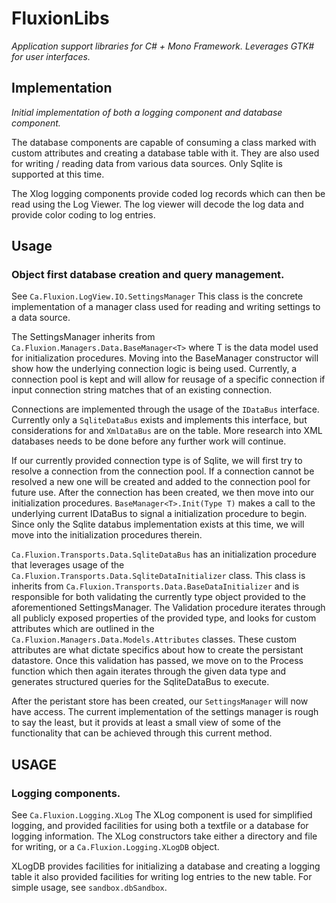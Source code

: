 # FluxionLibs 
*Application support libraries for C# + Mono Framework.  Leverages GTK# for user interfaces.*

## Implementation
*Initial implementation of both a logging component and database component.*

The database components are capable of consuming a class marked with custom attributes and creating a database table with it. They are also used for writing / reading data from various data sources.  Only Sqlite is supported at this time.

The Xlog logging components provide coded log records which can then be read using the Log Viewer.  The log viewer will decode the log data and provide color coding to log entries.

## Usage
### Object first database creation and query management.

See `Ca.Fluxion.LogView.IO.SettingsManager`
This class is the concrete implementation of a manager class used for reading and writing settings to a data source.

The SettingsManager inherits from `Ca.Fluxion.Managers.Data.BaseManager<T>` where T is the data model used for initialization procedures.  Moving into the BaseManager constructor will show how the underlying connection logic is being used.  Currently, a connection pool is kept and will allow for reusage of a specific connection if input connection string matches that of an existing connection.

Connections are implemented through the usage of the `IDataBus` interface.  Currently only a `SqliteDataBus` exists and implements this interface, but considerations for and `XmlDataBus` are on the table.  More research into XML databases needs to be done before any further work will continue.

If our currently provided connection type is of Sqlite, we will first try to resolve a connection from the connection pool.  If a connection cannot be resolved a new one will be created and added to the connection pool for future use.  After the connection has been created, we then move into our initialization procedures.  `BaseManager<T>.Init(Type T)` makes a call to the underlying current IDataBus to signal a initialization procedure to begin.  Since only the Sqlite databus implementation exists at this time, we will move into the initialization procedures therein.

`Ca.Fluxion.Transports.Data.SqliteDataBus` has an initialization procedure that leverages usage of the `Ca.Fluxion.Transports.Data.SqliteDataInitializer` class.  This class is inherits from `Ca.Fluxion.Transports.Data.BaseDataInitializer` and is responsible for both validating the currently type object provided to the aforementioned SettingsManager.  The Validation procedure iterates through all publicly exposed properties of the provided type, and looks for custom attributes which are outlined in the `Ca.Fluxion.Managers.Data.Models.Attributes` classes.  These custom attributes are what dictate specifics about how to create the persistant datastore.  Once this validation has passed, we move on to the Process function which then again iterates through the given data type and generates structured queries for the SqliteDataBus to execute.

After the peristant store has been created, our `SettingsManager` will now have access.  The current implementation of the settings manager is rough to say the least, but it provids at least a small view of some of the functionality that can be achieved through this current method.

## USAGE
### Logging components.

See `Ca.Fluxion.Logging.XLog`
The XLog component is used for simplified logging, and provided facilities for using both a textfile or a database for logging information.  The XLog constructors take either a directory and file for writing, or a `Ca.Fluxion.Logging.XLogDB` object.

XLogDB provides facilities for initializing a database and creating a logging table it also provided facilities for writing log entries to the new table.  For simple usage, see `sandbox.dbSandbox`.

